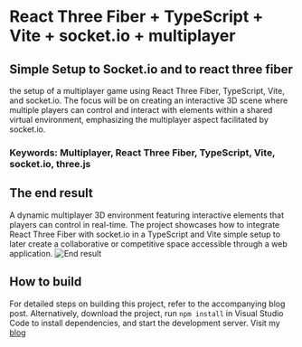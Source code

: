 # React Three Fiber + TypeScript + Vite + socket.io + multiplayer

## Simple Setup to Socket.io and to react three fiber

the setup of a multiplayer game using React Three Fiber, TypeScript, Vite, and socket.io. The focus will be on creating an interactive 3D scene where multiple players can control and interact with elements within a shared virtual environment, emphasizing the multiplayer aspect facilitated by socket.io.

### Keywords: Multiplayer, React Three Fiber, TypeScript, Vite, socket.io, three.js

## The end result

A dynamic multiplayer 3D environment featuring interactive elements that players can control in real-time. The project showcases how to integrate React Three Fiber with socket.io in a TypeScript and Vite simple setup to later create a collaborative or competitive space accessible through a web application.
![End result](public/socketioDogs.gif)

## How to build

For detailed steps on building this project, refer to the accompanying blog post. Alternatively, download the project, run `npm install` in Visual Studio Code to install dependencies, and start the development server.
Visit my [blog](https://balazsfarago.dev/blog/socketio-react-three-fiber-tutorial)
